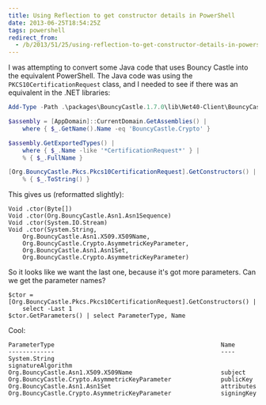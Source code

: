 ```yaml
---
title: Using Reflection to get constructor details in PowerShell
date: 2013-06-25T18:54:25Z
tags: powershell
redirect_from:
  - /b/2013/51/25/using-reflection-to-get-constructor-details-in-powershell
---
```

I was attempting to convert some Java code that uses Bouncy Castle into the
equivalent PowerShell. The Java code was using the `PKCS10CertificationRequest` class,
and I needed to see if there was an equivalent in the .NET libraries:

```powershell
Add-Type -Path .\packages\BouncyCastle.1.7.0\lib\Net40-Client\BouncyCastle.Crypto.dll

$assembly = [AppDomain]::CurrentDomain.GetAssemblies() |
	where { $_.GetName().Name -eq 'BouncyCastle.Crypto' }

$assembly.GetExportedTypes() |
	where { $_.Name -like '*CertificationRequest*' } |
	% { $_.FullName }

[Org.BouncyCastle.Pkcs.Pkcs10CertificationRequest].GetConstructors() |
	% { $_.ToString() }
```

This gives us (reformatted slightly):

	Void .ctor(Byte[])
	Void .ctor(Org.BouncyCastle.Asn1.Asn1Sequence)
	Void .ctor(System.IO.Stream)
	Void .ctor(System.String,
		Org.BouncyCastle.Asn1.X509.X509Name,
		Org.BouncyCastle.Crypto.AsymmetricKeyParameter,
		Org.BouncyCastle.Asn1.Asn1Set,
		Org.BouncyCastle.Crypto.AsymmetricKeyParameter)

So it looks like we want the last one, because it's got more parameters. Can we get the parameter names?

	$ctor = [Org.BouncyCastle.Pkcs.Pkcs10CertificationRequest].GetConstructors() |
		select -Last 1
	$ctor.GetParameters() | select ParameterType, Name

Cool:

	ParameterType                                               Name
	-------------                                               ----
	System.String                                               signatureAlgorithm
	Org.BouncyCastle.Asn1.X509.X509Name                         subject
	Org.BouncyCastle.Crypto.AsymmetricKeyParameter              publicKey
	Org.BouncyCastle.Asn1.Asn1Set                               attributes
	Org.BouncyCastle.Crypto.AsymmetricKeyParameter              signingKey
